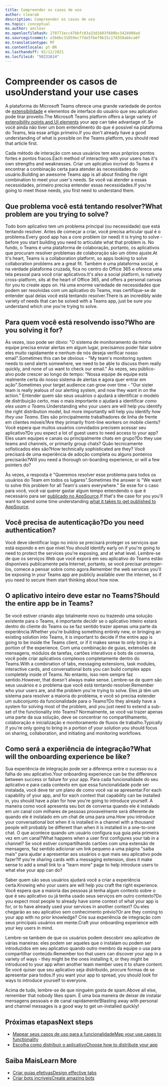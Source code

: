 ```yaml
---
title: Compreender os casos de uso
author: clearab
description: Compreender os casos de uso
ms.topic: conceptual
ms.author: anclear
ms.openlocfilehash: 270771ecc47bbfc03a33d1603f680bc3424989ad
ms.sourcegitcommit: e3b6bc31059ec77de5fbef9b15c17d358abbca0f
ms.translationtype: MT
ms.contentlocale: pt-BR
ms.lasthandoff: 02/12/2021
ms.locfileid: "50231614"
---
```

# <a name="understand-your-use-cases"></a><span data-ttu-id="be8d4-103">Compreender os casos de uso</span><span class="sxs-lookup"><span data-stu-id="be8d4-103">Understand your use cases</span></span>

<span data-ttu-id="be8d4-104">A plataforma do Microsoft Teams oferece uma grande variedade de pontos de [extensibilidade](~/concepts/extensibility-points.md) e elementos de interface do usuário que seu aplicativo pode tirar proveito.</span><span class="sxs-lookup"><span data-stu-id="be8d4-104">The Microsoft Teams platform offers a large variety of [extensibility points and UI elements](~/concepts/extensibility-points.md) your app can take advantage of.</span></span> <span data-ttu-id="be8d4-105">Se você ainda não tiver um bom entendimento do que é possível na plataforma do Teams, leia esse artigo primeiro.</span><span class="sxs-lookup"><span data-stu-id="be8d4-105">If you don't already have a good understanding of what is possible on the Teams platform, you should read that article first.</span></span>

<span data-ttu-id="be8d4-106">Cada método de interação com seus usuários tem seus próprios pontos fortes e pontos fracos.</span><span class="sxs-lookup"><span data-stu-id="be8d4-106">Each method of interacting with your users has it's own strengths and weaknesses.</span></span> <span data-ttu-id="be8d4-107">Criar um aplicativo incrível do Teams é encontrar a combinação certa para atender às necessidades do usuário.</span><span class="sxs-lookup"><span data-stu-id="be8d4-107">Building an awesome Teams app is all about finding the right combination to meet your user's needs.</span></span> <span data-ttu-id="be8d4-108">Se você vai atender a essas necessidades, primeiro precisa entender essas necessidades.</span><span class="sxs-lookup"><span data-stu-id="be8d4-108">If you're going to meet those needs, you first need to understand them.</span></span>

## <a name="what-problem-are-you-trying-to-solve"></a><span data-ttu-id="be8d4-109">Que problema você está tentando resolver?</span><span class="sxs-lookup"><span data-stu-id="be8d4-109">What problem are you trying to solve?</span></span>

<span data-ttu-id="be8d4-110">Todo bom aplicativo tem um problema principal (ou necessidade) que está tentando resolver. Antes de começar a criar, você precisa articular qual é o problema.</span><span class="sxs-lookup"><span data-stu-id="be8d4-110">Every good app has a core problem (or need) it is trying to solve - before you start building you need to articulate what that problem is.</span></span> <span data-ttu-id="be8d4-111">No fundo, o Teams é uma plataforma de colaboração, portanto, os aplicativos que procuram resolver problemas de colaboração são um ótimo ajuste.</span><span class="sxs-lookup"><span data-stu-id="be8d4-111">At it's heart, Teams is a collaboration platform, so apps looking to solve collaboration problems are a great fit.</span></span> <span data-ttu-id="be8d4-112">Também é uma plataforma social, é na verdade plataforma cruzada, fica no centro do Office 365 e oferece uma tela pessoal para você criar aplicativos.</span><span class="sxs-lookup"><span data-stu-id="be8d4-112">It's also a social platform, is natively cross-platform, sits at the heart of Office 365, and offers a personal canvas for you to create apps on.</span></span> <span data-ttu-id="be8d4-113">Há uma enorme variedade de necessidades que podem ser resolvidas com um aplicativo do Teams, mas certifique-se de entender qual delas você está tentando resolver.</span><span class="sxs-lookup"><span data-stu-id="be8d4-113">There is an incredibly wide variety of needs that can be solved with a Teams app, just be sure you understand which one you're trying to solve.</span></span>

## <a name="who-are-you-solving-it-for"></a><span data-ttu-id="be8d4-114">Para quem você está resolvendo isso?</span><span class="sxs-lookup"><span data-stu-id="be8d4-114">Who are you solving it for?</span></span>

<span data-ttu-id="be8d4-115">Às vezes, isso pode ser óbvio: "O sistema de monitoramento da minha equipe precisa enviar alertas em algum lugar, precisamos poder falar sobre eles muito rapidamente e nenhum de nós deseja verificar nosso email".</span><span class="sxs-lookup"><span data-stu-id="be8d4-115">Sometimes this can be  obvious - "My team's monitoring system needs to send alerts somewhere, we need to be able to discuss them really quickly, and none of us want to check our email."</span></span> <span data-ttu-id="be8d4-116">Às vezes, seu público-alvo pode crescer ao longo do tempo: "Nossa equipe de equipe está realmente certa do nosso sistema de alertas e agora quer entrar em ação".</span><span class="sxs-lookup"><span data-stu-id="be8d4-116">Sometimes your target audience can grow over time - "Our sister team is really jealous of our alerting system, and now they want in on the action."</span></span> <span data-ttu-id="be8d4-117">Entender quem são seus usuários o ajudará a identificar o modelo de distribuição certo, mas o mais importante o ajudará a identificar *como eles usam o Teams.*</span><span class="sxs-lookup"><span data-stu-id="be8d4-117">Understanding who your users are will help you identify the right distribution model, but more importantly will help you identify *how they use Teams*.</span></span> <span data-ttu-id="be8d4-118">Eles são principalmente trabalhadores de linha de frente em clientes móveis?</span><span class="sxs-lookup"><span data-stu-id="be8d4-118">Are they primarily front-line workers on mobile clients?</span></span> <span data-ttu-id="be8d4-119">Você espera que muitos usuários convidados precisem acessar seu aplicativo?</span><span class="sxs-lookup"><span data-stu-id="be8d4-119">Do you expect a lot of guest users to need access to your app?</span></span> <span data-ttu-id="be8d4-120">Eles usam equipes e canais ou principalmente chats em grupo?</span><span class="sxs-lookup"><span data-stu-id="be8d4-120">Do they use teams and channels, or primarily group chats?</span></span> <span data-ttu-id="be8d4-121">Quão tecnicamente sofisticados eles são?</span><span class="sxs-lookup"><span data-stu-id="be8d4-121">How technically sophisticated are they?</span></span> <span data-ttu-id="be8d4-122">Você precisará de uma experiência de adoção completa ou alguns ponteiros precisarão?</span><span class="sxs-lookup"><span data-stu-id="be8d4-122">Will you need a thorough on-boarding experience, or will a few pointers do?</span></span>

<span data-ttu-id="be8d4-123">Às vezes, a resposta é "Queremos resolver esse problema para todos os usuários do Team em todos os lugares".</span><span class="sxs-lookup"><span data-stu-id="be8d4-123">Sometimes the answer is "We want to solve this problem for all Team's users everywhere."</span></span> <span data-ttu-id="be8d4-124">Se esse for o caso para você, você vai querer gastar algum tempo entendendo o que é necessário para ser [publicado no AppSource](~/concepts/deploy-and-publish/appsource/prepare/submission-checklist.md).</span><span class="sxs-lookup"><span data-stu-id="be8d4-124">If that's the case for you you'll want to spend some time understanding [what it takes to get published to AppSource](~/concepts/deploy-and-publish/appsource/prepare/submission-checklist.md).</span></span>

## <a name="do-you-need-authentication"></a><span data-ttu-id="be8d4-125">Você precisa de autenticação?</span><span class="sxs-lookup"><span data-stu-id="be8d4-125">Do you need authentication?</span></span>

<span data-ttu-id="be8d4-126">Você deve identificar logo no início se precisará proteger os serviços que está expondo e em que nível.</span><span class="sxs-lookup"><span data-stu-id="be8d4-126">You should identify early on if you're going to need to protect the services you're exposing, and at what level.</span></span> <span data-ttu-id="be8d4-127">Lembre-se de que os serviços Web que você exporá em seu aplicativo do Teams estão disponíveis publicamente pela Internet, portanto, se você precisar proteger-los, comece a pensar sobre como agora.</span><span class="sxs-lookup"><span data-stu-id="be8d4-127">Remember the web services you'll be exposing in your Teams app are publicly available over the internet, so if you need to secure them start thinking about how now.</span></span>

## <a name="should-the-entire-app-be-in-teams"></a><span data-ttu-id="be8d4-128">O aplicativo inteiro deve estar no Teams?</span><span class="sxs-lookup"><span data-stu-id="be8d4-128">Should the entire app be in Teams?</span></span>

<span data-ttu-id="be8d4-129">Se você estiver criando algo totalmente novo ou trazendo uma solução existente para o Teams, é importante decidir se o aplicativo inteiro estará dentro do cliente do Teams ou se faz sentido trazer apenas uma parte da experiência.</span><span class="sxs-lookup"><span data-stu-id="be8d4-129">Whether you're building something entirely new, or bringing an existing solution into Teams, it is important to decide if the entire app is going to be inside the Teams client, or if it makes sense to only bring in a portion of the experience.</span></span> <span data-ttu-id="be8d4-130">Com uma combinação de guias, extensões de mensagens, módulos de tarefas, cartões interativos e bots de conversa, você pode criar aplicativos complexos completamente dentro do Teams.</span><span class="sxs-lookup"><span data-stu-id="be8d4-130">With a combination of tabs, messaging extensions, task modules, interactive cards, and conversational bots you can build complex apps completely inside of Teams.</span></span> <span data-ttu-id="be8d4-131">No entanto, isso nem sempre faz sentido.</span><span class="sxs-lookup"><span data-stu-id="be8d4-131">However, that doesn't always make sense.</span></span> <span data-ttu-id="be8d4-132">Lembre-se de quem são seus usuários e o problema que você está tentando resolver.</span><span class="sxs-lookup"><span data-stu-id="be8d4-132">Remember who your users are, and the problem you're trying to solve.</span></span> <span data-ttu-id="be8d4-133">Eles já têm um sistema para resolver a maioria do problema, e você só precisa estender um subconjunto da funcionalidade para o Teams?</span><span class="sxs-lookup"><span data-stu-id="be8d4-133">Do they already have a system for solving most of the problem, and you just need to extend a sub-set of the functionality into Teams?</span></span> <span data-ttu-id="be8d4-134">Normalmente, se você vai trazer apenas uma parte da sua solução, deve se concentrar no compartilhamento, colaboração e inicialização e monitoramento de fluxos de trabalho.</span><span class="sxs-lookup"><span data-stu-id="be8d4-134">Typically if you're only going to bring in a portion of your solution you should focus on sharing, collaboration, and initiating and monitoring workflows.</span></span>

## <a name="what-will-the-onboarding-experience-be-like"></a><span data-ttu-id="be8d4-135">Como será a experiência de integração?</span><span class="sxs-lookup"><span data-stu-id="be8d4-135">What will the onboarding experience be like?</span></span>

<span data-ttu-id="be8d4-136">Sua experiência de integração pode ser a diferença entre o sucesso ou a falha do seu aplicativo.</span><span class="sxs-lookup"><span data-stu-id="be8d4-136">Your onboarding experience can be the difference between success or failure for your app.</span></span> <span data-ttu-id="be8d4-137">Para cada funcionalidade do seu aplicativo e para cada contexto em que essa funcionalidade pode ser instalada, você deve ter um plano de como você vai se apresentar.</span><span class="sxs-lookup"><span data-stu-id="be8d4-137">For each capability of your app, and for each context that capability can be installed in, you should have a plan for how you're going to introduce yourself.</span></span> <span data-ttu-id="be8d4-138">A maneira como você apresenta seu bot de conversa quando ele é instalado em um canal com milhares de pessoas provavelmente será diferente de quando ele é instalado em um chat de uma para uma.</span><span class="sxs-lookup"><span data-stu-id="be8d4-138">How you introduce your conversational bot when it is installed in a channel with a thousand people will probably be different than when it is installed in a one-to-one chat.</span></span> <span data-ttu-id="be8d4-139">O que acontece quando um usuário configura sua guia pela primeira vez em um canal?</span><span class="sxs-lookup"><span data-stu-id="be8d4-139">What happens when a user first configures your tab in a channel?</span></span> <span data-ttu-id="be8d4-140">Se você estiver compartilhando cartões com uma extensão de mensagens, faz sentido adicionar um link pequeno a uma página "saiba mais" para ajudar a apresentar aos usuários o que mais seu aplicativo pode fazer?</span><span class="sxs-lookup"><span data-stu-id="be8d4-140">If you're sharing cards with a messaging extension, does it make sense to add a small link to a "learn more" page to help introduce users to what else your app can do?</span></span>

<span data-ttu-id="be8d4-141">Saber quem são seus usuários ajudará você a criar a experiência certa.</span><span class="sxs-lookup"><span data-stu-id="be8d4-141">Knowing who your users are will help you craft the right experience.</span></span> <span data-ttu-id="be8d4-142">Você espera que a maioria das pessoas já tenha algum contexto sobre o que é seu aplicativo ou já tenha usado seus serviços em outro contexto?</span><span class="sxs-lookup"><span data-stu-id="be8d4-142">Do you expect most people to already have some context of what your app is for, or to have already used your services in another context?</span></span> <span data-ttu-id="be8d4-143">Ou eles chegarão ao seu aplicativo sem conhecimento prévio?</span><span class="sxs-lookup"><span data-stu-id="be8d4-143">Or are they coming to your app with no prior knowledge?</span></span> <span data-ttu-id="be8d4-144">Crie sua experiência de integração com seus principais usuários em mente.</span><span class="sxs-lookup"><span data-stu-id="be8d4-144">Craft your onboarding experience with your key users in mind.</span></span>

<span data-ttu-id="be8d4-145">Lembre-se também de que os usuários podem descobrir seu aplicativo de várias maneiras: eles podem ser aqueles que o instalam ou podem ser introduzidos em seu aplicativo quando outro membro da equipe o usa para compartilhar conteúdo.</span><span class="sxs-lookup"><span data-stu-id="be8d4-145">Remember too that users can discover your app in a variety of ways - they might be the ones installing it, or they might be introduced to your app when another team member uses it to share content.</span></span> <span data-ttu-id="be8d4-146">Se você quiser que seu aplicativo seja distribuído, procure formas de se apresentar para todos.</span><span class="sxs-lookup"><span data-stu-id="be8d4-146">If you want your app to spread, you should look for ways to introduce yourself to everyone.</span></span>

<span data-ttu-id="be8d4-147">Acima de tudo, lembre-se de que ninguém gosta de spam.</span><span class="sxs-lookup"><span data-stu-id="be8d4-147">Above all else, remember that nobody likes spam.</span></span> <span data-ttu-id="be8d4-148">É uma boa maneira de deixar de instalar mensagens pessoais e de canal rapidamente!</span><span class="sxs-lookup"><span data-stu-id="be8d4-148">Blasting away with personal and channel messages is a good way to get un-installed quickly!</span></span>

## <a name="next-steps"></a><span data-ttu-id="be8d4-149">Próximas etapas</span><span class="sxs-lookup"><span data-stu-id="be8d4-149">Next steps</span></span>

* [<span data-ttu-id="be8d4-150">Mapear seus casos de uso para a funcionalidade</span><span class="sxs-lookup"><span data-stu-id="be8d4-150">Map your use cases to functionality</span></span>](~/concepts/design/map-use-cases.md)
* [<span data-ttu-id="be8d4-151">Escolha como distribuir o aplicativo</span><span class="sxs-lookup"><span data-stu-id="be8d4-151">Choose how to distribute your app</span></span>](../deploy-and-publish/overview.md)

## <a name="learn-more"></a><span data-ttu-id="be8d4-152">Saiba Mais</span><span class="sxs-lookup"><span data-stu-id="be8d4-152">Learn More</span></span>

* [<span data-ttu-id="be8d4-153">Criar guias efetivas</span><span class="sxs-lookup"><span data-stu-id="be8d4-153">Design effective tabs</span></span>](~/tabs/design/tabs.md)
* [<span data-ttu-id="be8d4-154">Criar bots incríveis</span><span class="sxs-lookup"><span data-stu-id="be8d4-154">Create amazing bots</span></span>](~/bots/design/bots.md)

